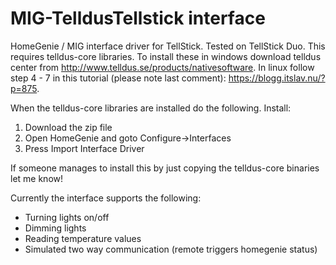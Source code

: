 # MIG-TelldusTellstick interface
HomeGenie / MIG interface driver for TellStick. Tested on TellStick Duo.
This requires telldus-core libraries. To install these in windows download telldus center from http://www.telldus.se/products/nativesoftware.
In linux follow step 4 - 7 in this tutorial (please note last comment): https://blogg.itslav.nu/?p=875.

When the telldus-core libraries are installed do the following.
Install:
1. Download the zip file
2. Open HomeGenie and goto Configure->Interfaces
3. Press Import Interface Driver

If someone manages to install this by just copying the telldus-core binaries let me know!

Currently the interface supports the following:
* Turning lights on/off
* Dimming lights
* Reading temperature values
* Simulated two way communication (remote triggers homegenie status)
